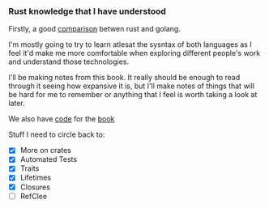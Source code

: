 ### Rust knowledge that I have understood

Firstly, a good [comparison](https://bitfieldconsulting.com/golang/rust-vs-go) betwen rust and golang.

I'm mostly going to try to learn atlesat the sysntax of both languages as I feel it'd make me more comfortable when exploring different people's work and understand those technologies.

I'll be making notes from this book. It really should be enough to read through it seeing how expansive it is, but I'll make notes of things that will be hard for me to remember or anything that I feel is worth taking a look at later.

We also have [code](https://github.com/rust-lang/book/tree/master/src) for the [book](https://doc.rust-lang.org/book/)

Stuff I need to circle back to:

- [x] More on crates
- [x] Automated Tests
- [x] Traits
- [x] Lifetimes
- [x] Closures
- [ ] RefClee
